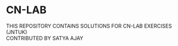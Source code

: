 # CN-LAB
THIS REPOSITORY CONTAINS SOLUTIONS FOR CN-LAB EXERCISES (JNTUK)<br>
CONTRIBUTED BY SATYA AJAY
